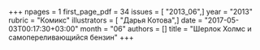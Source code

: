 +++
npages = 1
first_page_pdf = 34
issues = [ "2013_06",]
year = "2013"
rubric = "Комикс"
illustrators = [ "Дарья Котова",]
date = "2017-05-03T00:17:30+03:00"
month = "06"
authors = []
title = "Шерлок Холмс и самопереливающийся бензин"
+++
